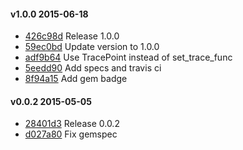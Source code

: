 #### v1.0.0 2015-06-18

- [426c98d](https://github.com/bootstraponline/trace_files/commit/426c98d6dc536e0059821809dfb8da6d8727ef28) Release 1.0.0
- [59ec0bd](https://github.com/bootstraponline/trace_files/commit/59ec0bd803c98e1921acc9e3a3b9c5fffa62f8fc) Update version to 1.0.0
- [adf9b64](https://github.com/bootstraponline/trace_files/commit/adf9b64469d69903ae665ef791a222a55e8a2f3e) Use TracePoint instead of set_trace_func
- [5eedd90](https://github.com/bootstraponline/trace_files/commit/5eedd909ce103fd23ca077030df3e69bd52bd56f) Add specs and travis ci
- [8f94a15](https://github.com/bootstraponline/trace_files/commit/8f94a15789f8f93c3d6586399ffe5061e5d0834f) Add gem badge


#### v0.0.2 2015-05-05

- [28401d3](https://github.com/bootstraponline/trace_files/commit/28401d321064486971747a96726ac3136cddc915) Release 0.0.2
- [d027a80](https://github.com/bootstraponline/trace_files/commit/d027a808b531e4aaebd46fffa23b243e1d3700bf) Fix gemspec